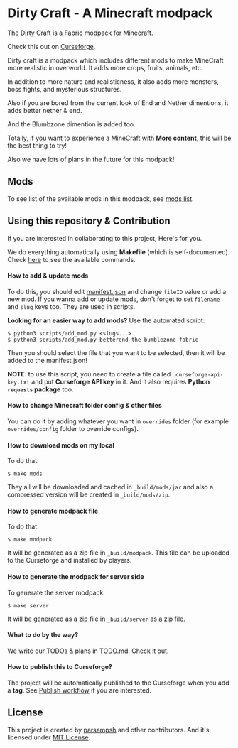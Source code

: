 # Dirty Craft - A Minecraft modpack
The Dirty Craft is a Fabric modpack for Minecraft.

Check this out on [Curseforge](https://www.curseforge.com/minecraft/modpacks/dirty_craft/).

Dirty craft is a modpack which includes different mods to make MineCraft more realistic in overworld.
It adds more crops, fruits, animals, etc.

In addition to more nature and realisticness, it also adds more monsters, boss fights, and mysterious structures.

Also if you are bored from the current look of End and Nether dimentions, it adds better nether & end.

And the Blumbzone dimention is added too.

Totally, if you want to experience a MineCraft with **More content**, this will be the best thing to try!

Also we have lots of plans in the future for this modpack!

## Mods
To see list of the available mods in this modpack, see [mods list](MODS.md).

## Using this repository & Contribution
If you are interested in collaborating to this project,
Here's for you.

We do everything automatically using **Makefile** (which is self-documented).
Check [here](HOW-TO-USE-MAKEFILE.md) to see the available commands.

#### How to add & update mods
To do this, you should edit [manifest.json](manifest.json)
and change `fileID` value or add a new mod.
If you wanna add or update mods, don't forget to set `filename` and `slug` keys too.
They are used in scripts.

**Looking for an easier way to add mods?** Use the automated script:

```shell
$ python3 scripts/add_mod.py <slugs...>
$ python3 scripts/add_mod.py betterend the-bumblezone-fabric
```

Then you should select the file that you want to be selected, then it will be added to the manifest.json!

**NOTE**: to use this script, you need to create a file called `.curseforge-api-key.txt` and put **Curseforge API key** in it.
And it also requires **Python `requests` package** too.

#### How to change Minecraft folder config & other files
You can do it by adding whatever you want in `overrides` folder (for example `overrides/config` folder to override configs).

#### How to download mods on my local
To do that:

```shell
$ make mods
```

They all will be downloaded and cached in `_build/mods/jar`
and also a compressed version will be created in `_build/mods/zip`.

#### How to generate modpack file
To do that:

```shell
$ make modpack
```

It will be generated as a zip file in `_build/modpack`.
This file can be uploaded to the Curseforge and installed by players.

#### How to generate the modpack for server side
To generate the server modpack:

```shell
$ make server
```

It will be generated as a zip file in `_build/server` as a zip file.

#### What to do by the way?
We write our TODOs & plans in [TODO.md](TODO.md). Check it out.

#### How to publish this to Curseforge?
The project will be automatically published to the Curseforge when you add a **tag**.
See [Publish workflow](.github/workflows/publish.yml) if you are interested.

## License
This project is created by [parsampsh](https://github.com/parsampsh) and other contributors.
And it's licensed under [MIT License](LICENSE).
